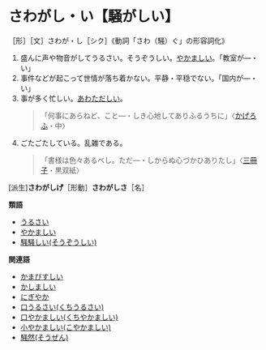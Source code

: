 # さわがし・い【騒がしい】

［形］［文］さわが・し［シク］《動詞「さわ（騒）ぐ」の形容詞化》

1.  盛んに声や物音がしてうるさい。そうぞうしい。[やかましい](やかましい（喧しい）)。「教室が―・い」
2.  事件などが起こって世情が落ち着かない。平静・平穏でない。「国内が―・い」
3.  事が多く忙しい。[あわただしい](あわただしい（慌ただしい）)。
	>「何事にあらねど、こと―・しき心地してありふるうちに」〈[かげろふ]()・中〉
4.  ごたごたしている。乱雑である。
    >「書様は色々あるべし。ただ―・しからぬ心づかひありたし」〈[三冊子]()・黒双紙〉
        

\[派生\]**さわがしげ**［形動］**さわがしさ**［名］

**類語**

-   [うるさい](https://dictionary.goo.ne.jp//word/%E7%85%A9%E3%81%84_%28%E3%81%86%E3%82%8B%E3%81%95%E3%81%84%29/#jn-21111)
-   [やかましい](https://dictionary.goo.ne.jp//word/%E5%96%A7%E3%81%97%E3%81%84_%28%E3%82%84%E3%81%8B%E3%81%BE%E3%81%97%E3%81%84%29/#jn-221155)
-   [騒騒しい(そうぞうしい)](https://dictionary.goo.ne.jp//word/%E9%A8%92%E9%A8%92%E3%81%97%E3%81%84/#jn-128986)

**関連語**

-   [かまびすしい](https://dictionary.goo.ne.jp//word/%E5%96%A7%E3%81%97%E3%81%84_%28%E3%81%8B%E3%81%BE%E3%81%B3%E3%81%99%E3%81%97%E3%81%84%29/#jn-44628)
-   [かしましい](https://dictionary.goo.ne.jp//word/%E5%9B%82%E3%81%97%E3%81%84_%28%E3%81%8B%E3%81%97%E3%81%BE%E3%81%97%E3%81%84%29/#jn-40611)
-   [にぎやか](https://dictionary.goo.ne.jp//word/%E8%B3%91%E3%82%84%E3%81%8B/#jn-166405)
-   [口うるさい(くちうるさい)](https://dictionary.goo.ne.jp//word/%E5%8F%A3%E7%85%A9%E3%81%84/#jn-61959)
-   [口やかましい(くちやかましい)](https://dictionary.goo.ne.jp//word/%E5%8F%A3%E5%96%A7%E3%81%97%E3%81%84/#jn-62165)
-   [小やかましい(こやかましい)](https://dictionary.goo.ne.jp//word/%E5%B0%8F%E5%96%A7%E3%81%97%E3%81%84/#jn-82415)
-   [騒然(そうぜん)](https://dictionary.goo.ne.jp//word/%E9%A8%92%E7%84%B6/#jn-128946)